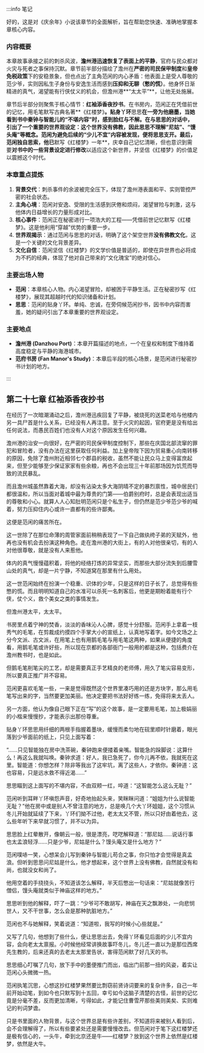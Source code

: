 :::info 笔记

好的，这是对《庆余年》小说该章节的全面解析，旨在帮助您快速、准确地掌握本章核心内容。

### 内容概要

本章故事承接之前的刺杀风波，**澹州港迅速恢复了表面上的平静**，官府与民众都对火灾与死者之事保持沉默。章节前半部分描绘了澹州在**严密的司民保甲制度**和**皇帝免税政策**下的安稳景象，但也点出了主角范闲的内心矛盾：他表面上是受人尊敬的范少爷，实则因私生子身份与安逸生活而感到**压抑和无聊（憋的慌）**。他身怀日渐精进的真气，渴望能有行侠仗义的机会，但澹州港**“太太平”**，让他无处施展。

章节后半部分则聚焦于核心情节：**红袖添香夜抄书**。在书房内，范闲正在凭借前世的记忆，用毛笔默写古典名著**《红楼梦》**。贴身丫环**思思**在一旁为他磨墨，当她看到书中秦钟与智能儿的“不堪内容”时，感到脸红与不解。在与思思的对话中，引出了一个重要的世界观设定：**这个世界没有佛教**，因此思思不理解“尼姑”、“馒头庵”等概念。范闲为避免后续的“少儿不宜”内容被发现，便将思思支开。最后，范闲独自思索，他已**默写《红楼梦》一年**，庆幸自己记忆清晰，但也意识到需要**对书中的一些背景设定进行修改**以适应这个新世界，并坚信《红楼梦》的价值足以震撼这个时代。

### 本章重点提炼

1.  **背景交代**：刺杀事件的余波被完全压下，体现了澹州港表面和平、实则管控严密的社会状态。
2.  **主角心境**：范闲对安逸、受限的生活感到厌倦和烦闷，渴望冒险与刺激，这与他体内日益增长的力量形成对比。
3.  **核心事件**：范闲正在秘密进行一项浩大的工程——凭借前世记忆默写《红楼梦》。这是他利用“穿越”优势的重要一步。
4.  **世界观揭示**：通过范闲与思思的对话，明确了这个架空世界**没有佛教文化**，这是一个关键的文化背景差异。
5.  **文化自信**：范闲坚信《红楼梦》的文学价值是普适的，即使在异世界也必将成为不朽的经典，体现了他对自己带来的“文化瑰宝”的绝对信心。

### 主要出场人物

*   **范闲**：本章核心人物。内心渴望冒险，却被困于平静生活。正在秘密抄写《红楼梦》，展现其超越时代的知识储备和计划。
*   **思思**：范闲的贴身丫环。单纯、忠诚，在旁伺候范闲抄书，因书中内容而害羞，她的疑问引出了本章重要的世界观设定。

### 主要地点

*   **澹州港 (Danzhou Port)**：本章开篇描述的地点，一个在皇权和制度下维持着高度稳定与平静的海港城市。
*   **范府书房 (Fan Manor's Study)**：本章后半段的核心场景，是范闲进行秘密抄书计划的地方。

:::

## 第二十七章 **红袖添香夜抄书**

在经历了一次暗潮涌动之后，澹州港迅疾回复了平静，被烧死的送菜老哈与他楼内另一具尸首是什么关系，已经没有人再注意。至于火灾的起因，官府更是没有给出任何说法，而愚民百姓们也没有人对这个原因发生任何兴趣。

澹州港的治安一向很好，在严密的司民保甲制度控制下，那些在庆国北部流窜的罪犯和冒险者，没有办法在这里获取任何利益。加上皇帝陛下因为贸易重心向南转移的原因，免除了澹州附近相邻七个郡县的税收，虽然不能让民众马上变得富庶起来，但至少能够至少保证家家有些余粮，再也不会出现三十年前那场因为饥荒而导致的流民暴乱。

而且澹州城虽然靠着大海，却没有沾染太多大海阴晴不定的暴烈禀性，城中居民们都很温和，所以当面对着城中最为尊贵的门第——伯爵别府时，总是会表现出适当的尊敬和小心。就算人人心知肚明范闲只是个私生子，但仍然是范少爷范少爷的喊着，努力压抑住内心或许一直都有的些许鄙夷。

这便是范闲的痛苦所在。

这一世除了在那位命薄的周管家面前稍稍表现了一下自己做纨绔子弟的天赋外，他再也没有机会去扮演这种角色。走在澹州港的大街上，有的人对他很亲切，有的人对他很尊敬，就是没有人来惹他。

体内的真气慢慢蕴积着，将他的经络打炼的异常坚实，而那些大部分流失到后腰雪山处的真气，却是一片宁静，不知道窝在那里有什么用处。

这一世范闲始终在扮演一个稳重、识体的少年，只是这样的日子长了，总觉得有些憋的慌。而且明明知道自己的水准可以杀死一名刺客后，他更是期盼着能有行个侠，仗个义，救个美女之类的事情发生。

但澹州港太平，太太平。

书房里点着宁神的焚香，淡淡的香味沁人心脾，感觉十分舒服。范闲手上拿着一枝秀气的毛笔，在剪裁成约摸四个手掌大小的宣纸上，认真地写着字。如今文场之上分今文派、古文派，在用笔上也有用鹅毛笔与用毛笔这两种，如果从便捷的角度看，用鹅毛笔或许好些，所以现在京都的各部衙门一般用的都是这种，包括费介在澹州教书时，也是如此。

但鹅毛笔削笔尖的工艺，却是需要真正手艺精良的老师傅，用久了笔尖容易变形，所以要真正推广并不容易。

范闲更喜欢毛笔一些，一来是觉得既然这个世界里凑巧用的还是方块字，那么用毛笔写出来的字，当然要更加美丽。他决定要把书法好好练一练，免得将来太丢人。

另一方面，他认为像自己眼下正在“写”的这个故事，是一定要用毛笔，加上极娟丽的小楷来慢慢抄，才能表示出那份尊重。

贴身丫环思思用纤细的两根手指握着墨块，缓慢而柔匀地在砚里顺时针磨着，眼光落到少爷面前的纸上，只见上面写着：

“……只见智能独在房中洗茶碗，秦钟跑来便搂着亲嘴。智能急的跺脚说：这算什么！再这么我就叫唤。秦钟求道：好人，我已急死了，你今儿再不依，我就死在这里。智能道：你想怎样？除非等我出了这牢坑，离了这些人，才依你。秦钟道：这也容易，只是远水救不得近渴……”

思思瞄到这上面写的不堪内容，不由双颊一红，啐道：“这智能怎么这么无耻？”

范闲听到耳畔丫环嗔怨声音，好奇地抬起头来，笑眯眯问道：“姐姐为什么说智能无耻？”他在房中或是别人不曾注意的地方，总是唤几个大丫环姐姐，这个习惯从冬儿开始就延续了下来，丫环们拗不过他，老太太又不管，所以只好由着他去，这么些年听下来早就习惯了，并不以为异。

思思脸上红晕散开，像朝云一般，很是漂亮，呓呓解释道：“那尼姑……说话行事也太孟浪轻浮……只是少爷，尼姑是什么？馒头庵又是什么地方？”

范闲噗哧一笑，心想呆会儿写到秦钟与智能儿苟合之事，你只怕才会觉得是真孟浪。但听到思思问尼姑是什么，他才想起来，这个世界上没有佛教，自然就没有和尚，也就没女和尚了。

他用空着的手挠挠头，不知道该怎么解释，半天后憋出一句话来：“尼姑就像苦行僧侣，馒头庵就类似于神庙这样的地方。”

思思听到他的解释，吓了一跳：“少爷可不敢胡写，神庙在天之飘渺处，一向悲悯世人，又不干世事，怎么会是那种肮脏地方。”

范闲也不与她解释，笑着说道：“知道啦，我写的时候小心些就是。”

又写了几句，他想到了些什么，便让思思出去，免得丫环看见后面的少儿不宜内容，会向老太太禀报。小时候他经常讲换故事吓冬儿，冬儿还一直以为是那位西席先生教的，后来还真的去老太太那里告状，害得范闲默了好几天的书。

思思细心叮嘱了几句，放下手中的墨便推门而出，临出门前那一扭的风姿，着实让范闲心头微微一热。

范闲执笔沉思，心想这抄红楼梦果然要比剽窃前贤诗词要来的复杂许多，自己一年前开始动笔，到如今也只默写到十五回，幸亏如今这脑子清楚的古怪，前世的记忆竟是分毫不差，反而更加清晰，亏得如此，才能记住曹雪芹那些美则美矣、实则难记的判词梦谵。

只是书里面的人物背景，与这个世界总是有些许差别，不知道将来被别人看到后，会不会理解得了，所以有些要紧处还是需要慢慢改去。但范闲对于笔下这红楼梦还是极有信心的，一头牛，牵到北京还是牛——红楼梦？放到这个世界上依然是红楼梦，依然是大牛。

